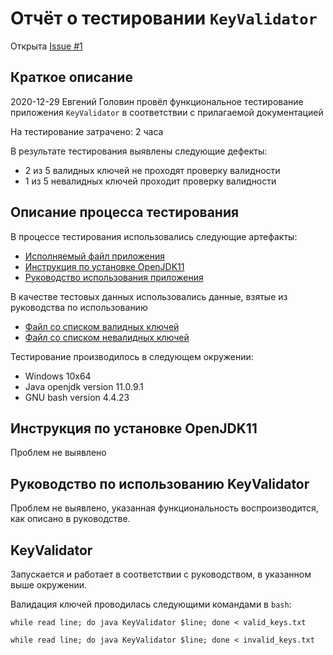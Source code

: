 # Отчёт о тестировании `KeyValidator` 

Открыта [Issue #1](https://github.com/edgolovin/javaqa_1-1_KeyValidator/issues/1)

## Краткое описание

2020-12-29 Евгений Головин провёл функциональное тестирование приложения `KeyValidator` в соответствии с прилагаемой документацией

На тестирование затрачено: 2 часа

В результате тестирования выявлены следующие дефекты:
* 2 из 5 валидных ключей не проходят проверку валидности
* 1 из 5 невалидных ключей проходит проверку валидности

## Описание процесса тестирования

В процессе тестирования использовались следующие артефакты:
* [Исполняемый файл приложения](artifacts/KeyValidator.class)
* [Инструкция по установке OpenJDK11](artifacts/openjdk11-manual.md)
* [Руководство использования приложения](artifacts/user-manual.md)


В качестве тестовых данных использовались данные, взятые из руководства по использованию 
* [Файл со списком валидных ключей](artifacts/valid_keys.txt)
* [Файл со списком невалидных ключей](artifacts/invalid_keys.txt)

Тестирование производилось в следующем окружении:
* Windows 10x64
* Java openjdk version 11.0.9.1
* GNU bash version 4.4.23

## Инструкция по установке OpenJDK11
Проблем не выявлено

## Руководство по использованию KeyValidator
Проблем не выявлено, указанная функциональность воспроизводится, как описано в руководстве.

## KeyValidator
Запускается и работает в соответствии с руководством, в указанном выше окружении.

Валидация ключей проводилась следующими командами в `bash`:

```shell
while read line; do java KeyValidator $line; done < valid_keys.txt

while read line; do java KeyValidator $line; done < invalid_keys.txt

```

